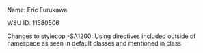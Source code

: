Name: Eric Furukawa

WSU ID: 11580506

Changes to stylecop
-SA1200: Using directives included outside of namespace as seen in default classes and mentioned in class
